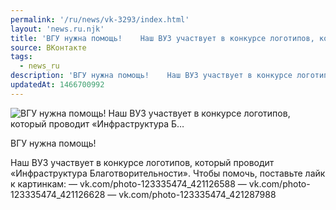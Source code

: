 ```yaml
---
permalink: '/ru/news/vk-3293/index.html'
layout: 'news.ru.njk'
title: 'ВГУ нужна помощь!    Наш ВУЗ участвует в конкурсе логотипов, который проводит «Инфраструктура Б'
source: ВКонтакте
tags:
  - news_ru
description: 'ВГУ нужна помощь!    Наш ВУЗ участвует в конкурсе логотипов, который проводит «Инфраструктура Б…'
updatedAt: 1466700992
---
```

![ВГУ нужна помощь!    Наш ВУЗ участвует в конкурсе логотипов, который проводит «Инфраструктура Б…](https://sun9-12.userapi.com/impf/c626119/v626119339/10709/Qzt4D2l62QI.jpg?size=1181x1024&quality=96&proxy=1&sign=5e03ae13e3fde59cde407d319a17df26&c_uniq_tag=SZUUnwGAhWLaZwWXOkZdtQaQHOuLAsjPLgMmd4a7cdA&type=album)

ВГУ нужна помощь!

Наш ВУЗ участвует в конкурсе логотипов, который проводит «Инфраструктура Благотворительности». Чтобы помочь, поставьте лайк к картинкам:
— vk.com/photo-123335474_421126588
— vk.com/photo-123335474_421126628
— vk.com/photo-123335474_421287988
